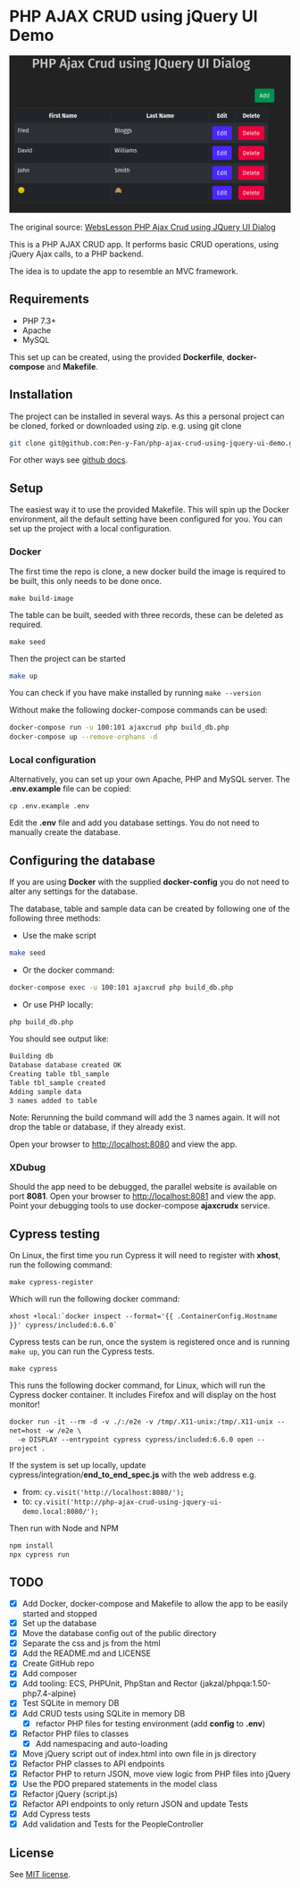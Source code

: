 # PHP AJAX CRUD using jQuery UI Demo

!["php crud using jQuery"](./doc/php-ajax-crup-app-with-smily.png "Example CRUD app")

The original source:
[WebsLesson PHP Ajax Crud using JQuery UI Dialog](https://www.webslesson.info/2018/03/php-ajax-crud-using-jquery-ui-dialog.html)

This is a PHP AJAX CRUD app. It performs basic CRUD operations, using jQuery Ajax calls, to a PHP backend.

The idea is to update the app to resemble an MVC framework.

## Requirements

- PHP 7.3+
- Apache
- MySQL

This set up can be created, using the provided **Dockerfile**, **docker-compose** and **Makefile**.

## Installation

The project can be installed in several ways. As this a personal project can be cloned, forked or downloaded using zip.
e.g. using git clone

```sh
git clone git@github.com:Pen-y-Fan/php-ajax-crud-using-jquery-ui-demo.git 
```

For other ways see [github docs](https://docs.github.com/en/github/using-git/which-remote-url-should-i-use).

## Setup

The easiest way it to use the provided Makefile. This will spin up the Docker environment, all the default setting have
been configured for you. You can set up the project with a local configuration.

### Docker

The first time the repo is clone, a new docker build the image is required to be built, this only needs to be done once.

```shell
make build-image
```

The table can be built, seeded with three records, these can be deleted as required.

```shell
make seed
```

Then the project can be started

```sh 
make up
```

You can check if you have make installed by running `make --version`

Without make the following docker-compose commands can be used:

```sh
docker-compose run -u 100:101 ajaxcrud php build_db.php
docker-compose up --remove-orphans -d
```

### Local configuration

Alternatively, you can set up your own Apache, PHP and MySQL server. The **.env.example** file can be copied:

```shell
cp .env.example .env
```

Edit the **.env** file and add you database settings. You do not need to manually create the database.

## Configuring the database

If you are using **Docker** with the supplied **docker-config** you do not need to alter any settings for the database.

The database, table and sample data can be created by following one of the following three methods:

- Use the make script

```sh
make seed
```

- Or the docker command:

```sh
docker-compose exec -u 100:101 ajaxcrud php build_db.php
```

- Or use PHP locally:

```shell
php build_db.php
```

You should see output like:

```text
Building db
Database database created OK
Creating table tbl_sample
Table tbl_sample created
Adding sample data
3 names added to table
```

Note: Rerunning the build command will add the 3 names again. It will not drop the table or database, if they already
exist.

Open your browser to <http://localhost:8080> and view the app.

### XDubug

Should the app need to be debugged, the parallel website is available on port **8081**. Open your browser to
<http://localhost:8081> and view the app. Point your debugging tools to use docker-compose **ajaxcrudx** service.

## Cypress testing

On Linux, the first time you run Cypress it will need to register with **xhost**, run the following command:

```shell
make cypress-register
```

Which will run the following docker command:

```shell
xhost +local:`docker inspect --format='{{ .ContainerConfig.Hostname }}' cypress/included:6.6.0`
```

Cypress tests can be run, once the system is registered once and is running `make up`, you can run the Cypress tests.

```shell
make cypress
```

This runs the following docker command, for Linux, which will run the Cypress docker container. It includes Firefox and
will display on the host monitor!

```shell
docker run -it --rm -d -v ./:/e2e -v /tmp/.X11-unix:/tmp/.X11-unix --net=host -w /e2e \ 
  -e DISPLAY --entrypoint cypress cypress/included:6.6.0 open --project .
```

If the system is set up locally, update cypress/integration/**end_to_end_spec.js** with the web address e.g.

- from: `cy.visit('http://localhost:8080/');`
- to: `cy.visit('http://php-ajax-crud-using-jquery-ui-demo.local:8080/');`

Then run with Node and NPM

```shell
npm install
npx cypress run
```

## TODO

- [x] Add Docker, docker-compose and Makefile to allow the app to be easily started and stopped
- [x] Set up the database
- [x] Move the database config out of the public directory
- [x] Separate the css and js from the html
- [x] Add the README.md and LICENSE
- [x] Create GitHub repo
- [x] Add composer
- [x] Add tooling: ECS, PHPUnit, PhpStan and Rector (jakzal/phpqa:1.50-php7.4-alpine)
- [x] Test SQLite in memory DB
- [x] Add CRUD tests using SQLite in memory DB
    - [x] refactor PHP files for testing environment (add **config** to **.env**)
- [x] Refactor PHP files to classes
    - [x] Add namespacing and auto-loading
- [x] Move jQuery script out of index.html into own file in js directory
- [x] Refactor PHP classes to API endpoints
- [x] Refactor PHP to return JSON, move view logic from PHP files into jQuery
- [x] Use the PDO prepared statements in the model class
- [x] Refactor jQuery (script.js)
- [x] Refactor API endpoints to only return JSON and update Tests
- [x] Add Cypress tests
- [x] Add validation and Tests for the PeopleController

## License

See [MIT license](./LICENSE.md).
